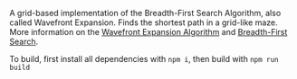 A grid-based implementation of the Breadth-First Search Algorithm, also called Wavefront Expansion. Finds the shortest path in a grid-like maze. More information on the [Wavefront Expansion Algorithm](https://en.wikipedia.org/wiki/Wavefront_expansion_algorithm) and [Breadth-First Search](https://en.wikipedia.org/wiki/Breadth-first_search).

To build, first install all dependencies with `npm i`, then build with `npm run build`
